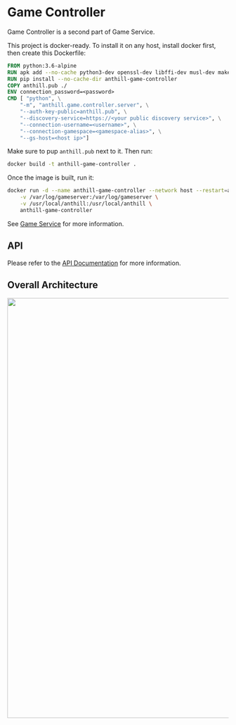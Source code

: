 # Game Controller
Game Controller is a second part of Game Service. 

This project is docker-ready. To install it on any host, install docker first, then create this Dockerfile:
```dockerfile
FROM python:3.6-alpine
RUN apk add --no-cache python3-dev openssl-dev libffi-dev musl-dev make gcc g++ zeromq zeromq-dev curl libtool autoconf automake
RUN pip install --no-cache-dir anthill-game-controller
COPY anthill.pub ./
ENV connection_password=<password>
CMD [ "python", \
    "-m", "anthill.game.controller.server", \
    "--auth-key-public=anthill.pub", \
    "--discovery-service=https://<your public discovery service>", \
    "--connection-username=<username>", \
    "--connection-gamespace=<gamespace-alias>", \
    "--gs-host=<host ip>"]
```

Make sure to pup `anthill.pub` next to it. Then run:
```bash
docker build -t anthill-game-controller .
```

Once the image is built, run it:
```bash
docker run -d --name anthill-game-controller --network host --restart=always -i \
    -v /var/log/gameserver:/var/log/gameserver \
    -v /usr/local/anthill:/usr/local/anthill \
    anthill-game-controller
```

See <a href="https://github.com/anthill-platform/anthill-game-master#game-service">Game Service</a> for more information.

## API

Please refer to the <a href="doc/API.md">API Documentation</a> for more information.

## Overall Architecture

<center>
<img src="https://cloud.githubusercontent.com/assets/1666014/26266946/613bc5a0-3cf0-11e7-9c1e-59e403ea5bdd.png" width="954">
</center>